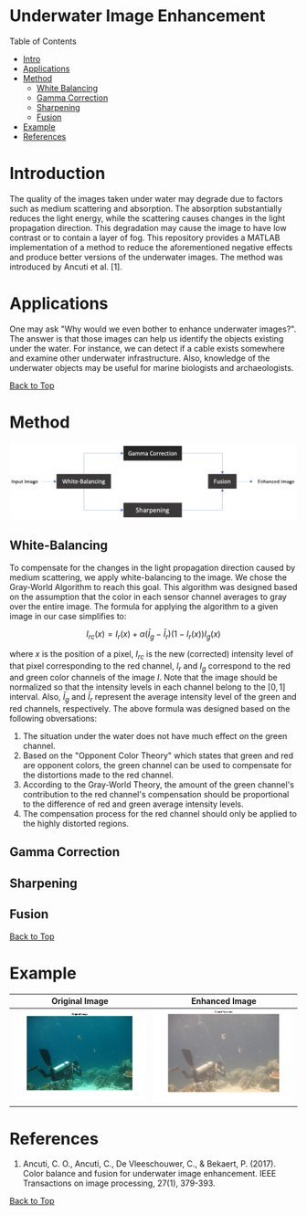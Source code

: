 # Underwater Image Enhancement
Table of Contents
- [Intro](#introduction)
- [Applications](#applications)
- [Method](#method)
  - [White Balancing](#white-balancing)
  - [Gamma Correction](#gamma-correction)
  - [Sharpening](#sharpening)
  - [Fusion](#fusion)
- [Example](#example)
- [References](#references)

# Introduction
The quality of the images taken under water may degrade due to factors such as medium scattering and absorption. The absorption substantially reduces the light energy, while the scattering causes changes in the light propagation direction. This degradation may cause the image to have low contrast or to contain a layer of fog. This repository provides a MATLAB implementation of a method to reduce the aforementioned negative effects and produce better versions of the underwater images. The method was introduced by Ancuti et al. [1].

# Applications

One may ask "Why would we even bother to enhance underwater images?". The answer is that those images can help us identify the objects existing under the water. For instance, we can detect if a cable exists somewhere and examine other underwater infrastructure. Also, knowledge of the underwater objects may be useful for marine biologists and archaeologists.

[Back to Top](#)

# Method

![Method](process.png)

## White-Balancing

To compensate for the changes in the light propagation direction caused by medium scattering, we apply white-balancing to the image. We chose the Gray-World Algorithm to reach this goal. This algorithm was designed based on the assumption that the color in each sensor channel averages to gray over the entire image. The formula for applying the algorithm to a given image in our case simplifies to:

$$I_{rc}(x)=I_r(x)+\alpha(\bar{I}_g-\bar{I}_r)(1-I_r(x))I_g(x)$$

where $x$ is the position of a pixel, $I_{rc}$ is the new (corrected) intensity level of that pixel corresponding to the red channel, $I_r$ and $I_g$ correspond to the red and green color channels of the image $I$. Note that the image should be normalized so that the intensity levels in each channel belong to the $[0,1]$ interval. Also, $\bar{I}_g$ and $\bar{I}_r$ represent the average intensity level of the green and red channels, respectively. The above formula was designed based on the following obversations:
1. The situation under the water does not have much effect on the green channel.
2. Based on the "Opponent Color Theory" which states that green and red are opponent colors, the green channel can be used to compensate for the distortions made to the red channel.
3. According to the Gray-World Theory, the amount of the green channel's contribution to the red channel's compensation should be proportional to the difference of red and green average intensity levels.
4. The compensation process for the red channel should only be applied to the highly distorted regions.

## Gamma Correction

## Sharpening

## Fusion

[Back to Top](#)

# Example

Original Image             |  Enhanced Image
:-------------------------:|:-------------------------:
![Original Image](original-sample.png)  |  ![Enhanced Image](fused-sample.png)

# References
1. Ancuti, C. O., Ancuti, C., De Vleeschouwer, C., & Bekaert, P. (2017). Color balance and fusion for underwater image enhancement. IEEE Transactions on image processing, 27(1), 379-393.

[Back to Top](#)
